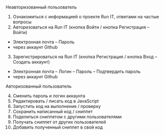 Неавторизованный пользователь

1. Ознакомиться с информацией о проекте Run IT, ответами на частые вопросы
2. Авторизоваться на Run IT (кнопка Войти / кнопка Регистрация – Войти)
- Электронная почта – Пароль 
- через аккаунт Github
3. Зарегистрироваться на Run IT (кнопка Регистрация / кнопка Вход – Создать аккаунт)
- Электронная почта – Логин – Пароль – Подтвердить пароль 
- через аккаунт Github

Авторизованный пользователь

4. Сменить пароль и логин аккаунта
5. Редактировать / писать код в JavaScript
6. Запустить код на выполнение / проверку
7. Сохранить написанный код / сниппет
8. Поделиться сниппетом с другими пользователями 
9. Получать сниппет от других пользователей 
10. Добавить полученный сниппет в свой код
